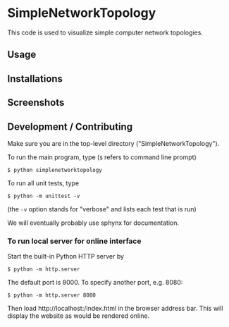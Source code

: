 # SimpleNetworkTopology

This code is used to visualize simple computer network topologies.

## Usage

## Installations

## Screenshots

## Development / Contributing

Make sure you are in the top-level directory ("SimpleNetworkTopology"). 

To run the main program, type (`$` refers to command line prompt)

`$ python simplenetworktopology`

To run all unit tests, type

`$ python -m unittest -v`

(the `-v` option stands for "verbose" and lists each test that is run)

We will eventually probably use sphynx for documentation. 

### To run local server for online interface

Start the built-in Python HTTP server by

`$ python -m http.server`

The default port is 8000. To specify another port, e.g. 8080:

`$ python -m http.server 8080`

Then load http://localhost:<port>/index.html in the browser address bar. This will display the website as would be rendered online.